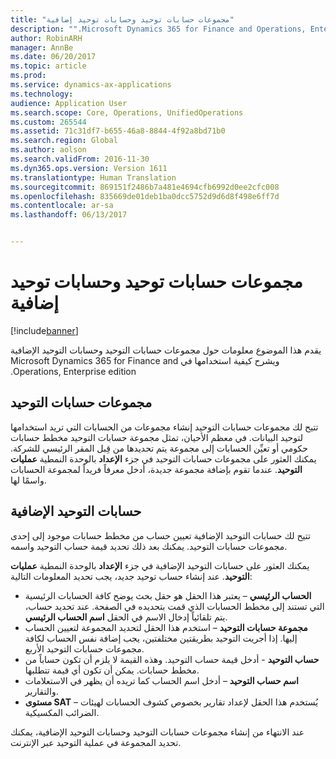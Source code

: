 ```yaml
---
title: "مجموعات حسابات توحيد وحسابات توحيد إضافية"
description: "‏‫يقدم هذا الموضوع معلومات حول مجموعات حسابات التوحيد وحسابات التوحيد الإضافية ويشرح كيفية استخدامها في Microsoft Dynamics 365 for Finance and Operations, Enterprise edition."
author: RobinARH
manager: AnnBe
ms.date: 06/20/2017
ms.topic: article
ms.prod: 
ms.service: dynamics-ax-applications
ms.technology: 
audience: Application User
ms.search.scope: Core, Operations, UnifiedOperations
ms.custom: 265544
ms.assetid: 71c31df7-b655-46a8-8844-4f92a8bd71b0
ms.search.region: Global
ms.author: aolson
ms.search.validFrom: 2016-11-30
ms.dyn365.ops.version: Version 1611
ms.translationtype: Human Translation
ms.sourcegitcommit: 869151f2486b7a481e4694cfb6992d0ee2cfc008
ms.openlocfilehash: 835669de01deb1ba0dcc5752d9d6d8f498e6ff7d
ms.contentlocale: ar-sa
ms.lasthandoff: 06/13/2017


---
```


# <a name="consolidation-account-groups-and-additional-consolidation-accounts"></a>مجموعات حسابات توحيد وحسابات توحيد إضافية

[!include[banner](../includes/banner.md)]


‏‫يقدم هذا الموضوع معلومات حول مجموعات حسابات التوحيد وحسابات التوحيد الإضافية ويشرح كيفية استخدامها في Microsoft Dynamics 365 for Finance and Operations, Enterprise edition.

<a name="consolidation-account-groups"></a>مجموعات حسابات التوحيد
----------------------------

تتيح لك مجموعات حسابات التوحيد إنشاء مجموعات من الحسابات التي تريد استخدامها لتوحيد البيانات. في معظم الأحيان، تمثل مجموعة حسابات التوحيد مخطط حسابات حكومي أو تعيِّن الحسابات إلى مجموعة يتم تحديدها من قِبل المقر الرئيسي للشركة. يمكنك العثور على مجموعات حسابات التوحيد في جزء **الإعداد** بالوحدة النمطية **عمليات التوحيد**. عندما تقوم بإضافة مجموعة جديدة، أدخل معرفاً فريداً لمجموعة الحسابات واسمًا لها.

## <a name="additional-consolidation-accounts"></a>حسابات التوحيد الإضافية
تتيح لك ‏‫حسابات التوحيد الإضافية‬ تعيين حساب من مخطط حسابات موجود إلى إحدى مجموعات حسابات التوحيد. يمكنك بعد ذلك تحديد قيمة حساب التوحيد واسمه. 

يمكنك العثور على حسابات التوحيد الإضافية في جزء **الإعداد** بالوحدة النمطية **عمليات التوحيد**. عند إنشاء حساب توحيد جديد، يجب تحديد المعلومات التالية:

-   **الحساب الرئيسي** – يعتبر هذا الحقل هو حقل بحث يوضح كافة الحسابات الرئيسية التي تستند إلى مخطط الحسابات الذي قمت بتحديده في الصفحة. عند تحديد حساب، يتم تلقائياً إدخال الاسم في الحقل **اسم الحساب الرئيسي**.
-   **مجموعة حسابات التوحيد** – استخدم هذا الحقل لتحديد المجموعة لتعيين الحساب إليها. إذا أجريت التوحيد بطريقتين مختلفتين، يجب إضافة نفس الحساب لكافة مجموعات حسابات التوحيد الأربع.
-   **حساب التوحيد** - أدخل قيمة حساب التوحيد. وهذه القيمة لا يلزم أن تكون حساباً من مخطط حسابات. يمكن أن تكون أي قيمة تتطلبها.
-   **اسم حساب التوحيد** – أدخل اسم الحساب كما تريده أن يظهر في الاستعلامات والتقارير.
-   **مستوى SAT** – يُستخدم هذا الحقل لإعداد تقارير بخصوص كشوف الحسابات لهيئات الضرائب المكسيكية. 

عند الانتهاء من إنشاء مجموعات حسابات التوحيد وحسابات التوحيد الإضافية، يمكنك تحديد المجموعة في عملية التوحيد عبر الإنترنت.





